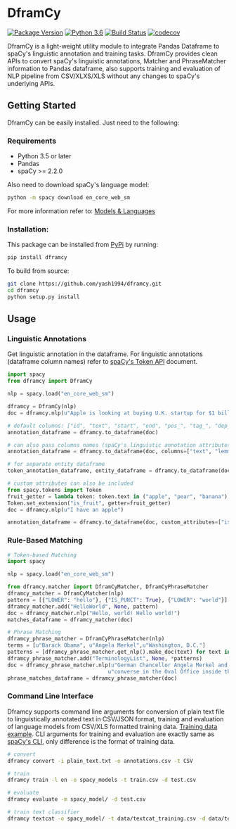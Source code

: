 # DframCy

[![Package Version](https://img.shields.io/pypi/v/dframcy.svg?&service=github)](https://pypi.python.org/pypi/dframcy/)
[![Python 3.6](https://img.shields.io/badge/python-3.6-blue.svg)](https://www.python.org/downloads/release/python-360/)
[![Build Status](https://travis-ci.org/yash1994/dframcy.svg?branch=master)](https://travis-ci.org/yash1994/dframcy) 
[![codecov](https://codecov.io/gh/yash1994/dframcy/branch/master/graph/badge.svg)](https://codecov.io/gh/yash1994/dframcy)

DframCy is a light-weight utility module to integrate Pandas Dataframe to spaCy's linguistic annotation and training tasks. DframCy provides clean APIs to convert spaCy's linguistic annotations, Matcher and PhraseMatcher information to Pandas dataframe, also supports training and evaluation of NLP pipeline from CSV/XLXS/XLS without any changes to spaCy's underlying APIs.

## Getting Started

DframCy can be easily installed. Just need to the following:

### Requirements

* Python 3.5 or later
* Pandas
* spaCy >= 2.2.0

Also need to download spaCy's language model:

```bash
python -m spacy download en_core_web_sm
```

For more information refer to: [Models & Languages](https://spacy.io/usage/models)

### Installation:

This package can be installed from [PyPi](https://pypi.org/project/dframcy/) by running:

```bash
pip install dframcy
```

To build from source:

```bash
git clone https://github.com/yash1994/dframcy.git
cd dframcy
python setup.py install
```

## Usage

### Linguistic Annotations

Get linguistic annotation in the dataframe. For linguistic annotations (dataframe column names) refer to [spaCy's Token API](https://spacy.io/api/token) document.

```python
import spacy
from dframcy import DframCy

nlp = spacy.load("en_core_web_sm")

dframcy = DframCy(nlp)
doc = dframcy.nlp(u"Apple is looking at buying U.K. startup for $1 billion")

# default columns: ["id", "text", "start", "end", "pos_", "tag_", "dep_", "head", "ent_type_"]
annotation_dataframe = dframcy.to_dataframe(doc)

# can also pass columns names (spaCy's linguistic annotation attributes)
annotation_dataframe = dframcy.to_dataframe(doc, columns=["text", "lemma_", "lower_", "is_punct"])

# for separate entity dataframe
token_annotation_dataframe, entity_dataframe = dframcy.to_dataframe(doc, separate_entity_dframe=True)

# custom attributes can also be included
from spacy.tokens import Token
fruit_getter = lambda token: token.text in ("apple", "pear", "banana")
Token.set_extension("is_fruit", getter=fruit_getter)
doc = dframcy.nlp(u"I have an apple")

annotation_dataframe = dframcy.to_dataframe(doc, custom_attributes=["is_fruit"])
```

### Rule-Based Matching

```python
# Token-based Matching
import spacy

nlp = spacy.load("en_core_web_sm")

from dframcy.matcher import DframCyMatcher, DframCyPhraseMatcher
dframcy_matcher = DframCyMatcher(nlp)
pattern = [{"LOWER": "hello"}, {"IS_PUNCT": True}, {"LOWER": "world"}]
dframcy_matcher.add("HelloWorld", None, pattern)
doc = dframcy_matcher.nlp("Hello, world! Hello world!")
matches_dataframe = dframcy_matcher(doc)

# Phrase Matching
dframcy_phrase_matcher = DframCyPhraseMatcher(nlp)
terms = [u"Barack Obama", u"Angela Merkel",u"Washington, D.C."]
patterns = [dframcy_phrase_matcher.get_nlp().make_doc(text) for text in terms]
dframcy_phrase_matcher.add("TerminologyList", None, *patterns)
doc = dframcy_phrase_matcher.nlp(u"German Chancellor Angela Merkel and US President Barack Obama "
                                u"converse in the Oval Office inside the White House in Washington, D.C.")
phrase_matches_dataframe = dframcy_phrase_matcher(doc)
```

### Command Line Interface

Dframcy supports command line arguments for conversion of plain text file to linguistically annotated text in CSV/JSON format, training and evaluation of language models from CSV/XLS formatted training data.
[Training data example](https://github.com/yash1994/dframcy/blob/master/data/training_data_format.csv). CLI arguments for training and evaluation are exactly same as [spaCy's CLI](https://spacy.io/api/cli), only difference is the format of training data.

```bash
# convert
dframcy convert -i plain_text.txt -o annotations.csv -t CSV

# train
dframcy train -l en -o spacy_models -t train.csv -d test.csv

# evaluate
dframcy evaluate -m spacy_model/ -d test.csv

# train text classifier
dframcy textcat -o spacy_model/ -t data/textcat_training.csv -d data/textcat_training.csv
```

